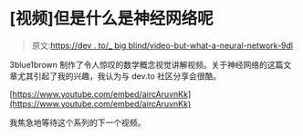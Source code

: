 # [视频]但是什么是神经网络呢

> 原文:[https://dev . to/_ big blind/video-but-what-a-neural-network-9dl](https://dev.to/_bigblind/video-but-what-is-a-neural-network-9dl)

3blue1brown 制作了令人惊叹的数学概念视觉讲解视频。关于神经网络的这篇文章尤其引起了我的兴趣，我认为与 dev.to 社区分享会很酷。

[https://www.youtube.com/embed/aircAruvnKk](https://www.youtube.com/embed/aircAruvnKk)

我焦急地等待这个系列的下一个视频。